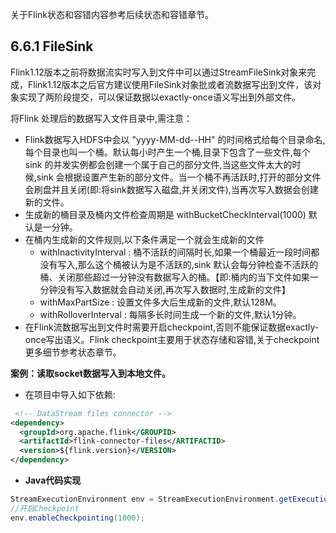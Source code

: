 关于Flink状态和容错内容参考后续状态和容错章节。

## 6.6.1 FileSink

Flink1.12版本之前将数据流实时写入到文件中可以通过StreamFileSink对象来完成，Flink1.12版本之后官方建议使用FileSink对象批或者流数据写出到文件，该对象实现了两阶段提交，可以保证数据以exactly-once语义写出到外部文件。

将Flink 处理后的数据写入文件目录中,需注意：

* Flink数据写入HDFS中会以 "yyyy-MM-dd--HH" 的时间格式给每个目录命名,每个目录也叫一个桶。默认每小时产生一个桶,目录下包含了一些文件,每个 sink 的并发实例都会创建一个属于自己的部分文件,当这些文件太大的时候,sink 会根据设置产生新的部分文件。当一个桶不再活跃时,打开的部分文件会刷盘并且关闭(即:将sink数据写入磁盘,并关闭文件),当再次写入数据会创建新的文件。
* 生成新的桶目录及桶内文件检查周期是 withBucketCheckInterval(1000) 默认是一分钟。
* 在桶内生成新的文件规则,以下条件满足一个就会生成新的文件
  * withInactivityInterval : 桶不活跃的间隔时长,如果一个桶最近一段时间都没有写入,那么这个桶被认为是不活跃的,sink 默认会每分钟检查不活跃的桶、关闭那些超过一分钟没有数据写入的桶。【即:桶内的当下文件如果一分钟没有写入数据就会自动关闭,再次写入数据时,生成新的文件】
  * withMaxPartSize : 设置文件多大后生成新的文件,默认128M。
  * withRolloverInterval : 每隔多长时间生成一个新的文件,默认1分钟。
* 在Flink流数据写出到文件时需要开启checkpoint,否则不能保证数据exactly-once写出语义。Flink checkpoint主要用于状态存储和容错,关于checkpoint更多细节参考状态章节。

**案例：读取socket数据写入到本地文件。**

* 在项目中导入如下依赖:

```xml
 <!-- DataStream files connector -->
<dependency>
  <groupId>org.apache.flink</GROUPID>
  <artifactId>flink-connector-files</ARTIFACTID>
  <version>${flink.version}</VERSION>
</dependency>
```

* **Java代码实现**

```java
StreamExecutionEnvironment env = StreamExecutionEnvironment.getExecutionEnvironment();
//开启Checkpoint
env.enableCheckpointing(1000);
```